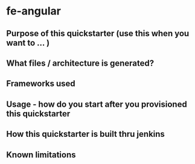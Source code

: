 # fe-angular

 ## Purpose of this quickstarter (use this when you want to ... )

 ## What files / architecture is generated?

 ## Frameworks used

 ## Usage - how do you start after you provisioned this quickstarter

 ## How this quickstarter is built thru jenkins

 ## Known limitations
